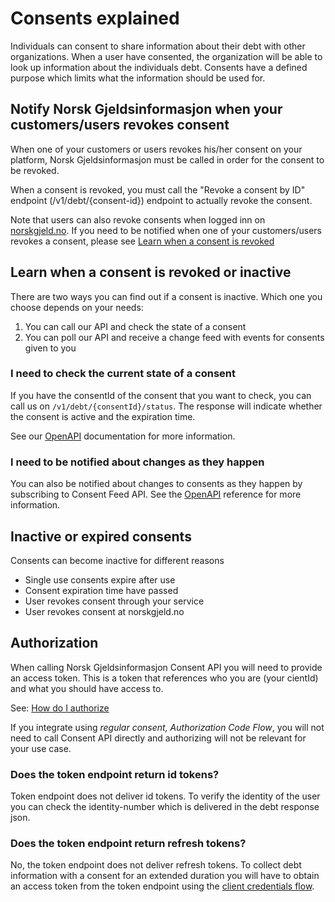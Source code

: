 # Consents explained

Individuals can consent to share information about their debt with other organizations. When a user have consented, the organization will be able to look up information about the individuals debt. Consents have a defined purpose which limits what the information should be used for.

## <a name="client-revokes-consent"></a> Notify Norsk Gjeldsinformasjon when your customers/users revokes consent

When one of your customers or users revokes his/her consent on your platform, Norsk Gjeldsinformasjon must be called in order for the consent to be revoked.

When a consent is revoked, you must call the "Revoke a consent by ID" endpoint (/v1/debt/{consent-id}) endpoint to actually revoke the consent.

Note that users can also revoke consents when logged inn on [norskgjeld.no](http://www.norskgjeld.no/). If you need to be notified when one of your customers/users revokes a consent, please see [Learn when a consent is revoked](../explanation/consent.md#consent-events)

## Learn when a consent is revoked or inactive

There are two ways you can find out if a consent is inactive. Which one you choose depends on your needs:

1. You can call our API and check the state of a consent
2. You can poll our API and receive a change feed with events for consents given to you

### I need to check the current state of a consent

If you have the consentId of the consent that you want to check, you can call us on `/v1/debt/{consentId}/status`. The response will indicate whether the consent is active and the expiration time.

See our [OpenAPI](../reference/openapi.md) documentation for more information.

### <a name="consent-events"></a> I need to be notified about changes as they happen

You can also be notified about changes to consents as they happen by subscribing to Consent Feed API. See the [OpenAPI](../reference/openapi.md) reference for more information.


## Inactive or expired consents

Consents can become inactive for different reasons

- Single use consents expire after use
- Consent expiration time have passed
- User revokes consent through your service
- User revokes consent at norskgjeld.no

## Authorization

When calling Norsk Gjeldsinformasjon Consent API you will need to provide an access token. This is a token that references who you are (your cientId) and what you should have access to.

See: [How do I authorize](../howto/consent_authorize.md)

If you integrate using *regular consent, Authorization Code Flow*, you will not need to call Consent API directly and authorizing will not be relevant for your use case.

### Does the token endpoint return id tokens?

Token endpoint does not deliver id tokens. To verify the identity of the user you can check the identity-number which is delivered in the debt response json.

### Does the token endpoint return refresh tokens?

No, the token endpoint does not deliver refresh tokens. To collect debt information with a consent for an extended duration you will have to obtain an access token from the token endpoint using the [client credentials flow](../reference/index.md#client-credentials-flow).
